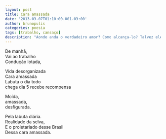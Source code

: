 ```yaml
---
layout: post
title: Cara amassada
date: '2013-03-07T01:10:00.001-03:00'
author: brunopulis
categories: poesia
tags: [trabalho, cansaço]
description: "Aonde anda o verdadeiro amor? Como alcança-lo? Talvez ele seja alguém e não tão abstrato quanto pensamos."
---
```


 De manhã, <br/>
 Vai ao trabalho <br/>
 Condução lotada, <br/>

 Vida desorganizada <br/>
 Cara amassada <br/>
 Labuta o dia todo <br/>
 chega dia 5 recebe recompensa <br/>

Moída, <br/>
amassada, <br/>
desfigurada. <br/>

Pela labuta diária. <br/>
Realidade da selva, <br/>
E o proletariado desse Brasil <br/>
Dessa cara amassada.
